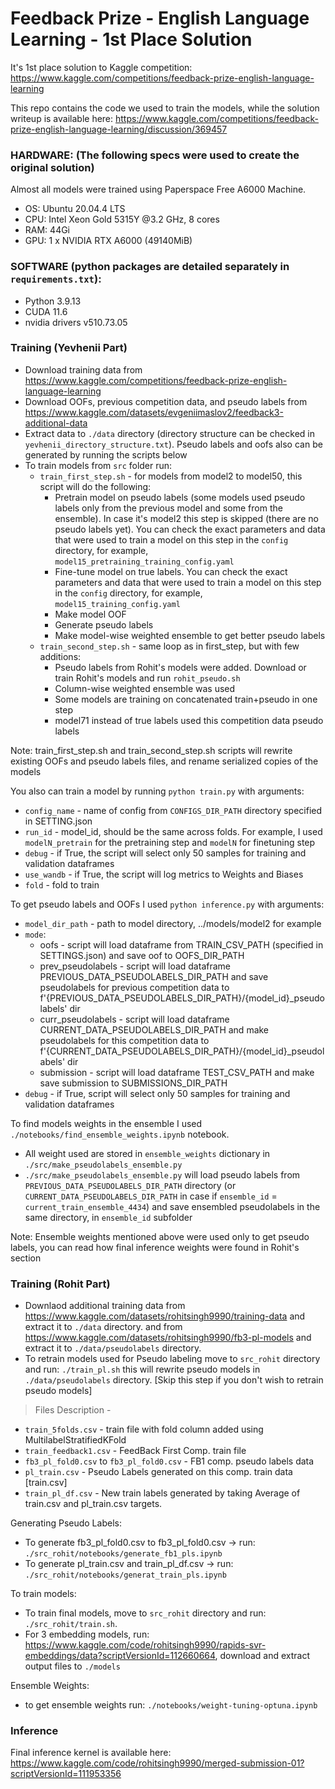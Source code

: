 # Feedback Prize - English Language Learning - 1st Place Solution

It's 1st place solution to Kaggle competition: https://www.kaggle.com/competitions/feedback-prize-english-language-learning

This repo contains the code we used to train the models, while the solution writeup is available here: https://www.kaggle.com/competitions/feedback-prize-english-language-learning/discussion/369457

### HARDWARE: (The following specs were used to create the original solution)

Almost all models were trained using Paperspace Free A6000 Machine.

* OS: Ubuntu 20.04.4 LTS
* CPU: Intel Xeon Gold 5315Y @3.2 GHz, 8 cores
* RAM: 44Gi 
* GPU: 1 x NVIDIA RTX A6000 (49140MiB)


### SOFTWARE (python packages are detailed separately in `requirements.txt`):

* Python 3.9.13
* CUDA 11.6
* nvidia drivers v510.73.05

### Training (Yevhenii Part)

* Download training data from https://www.kaggle.com/competitions/feedback-prize-english-language-learning
* Download OOFs, previous competition data, and pseudo labels from https://www.kaggle.com/datasets/evgeniimaslov2/feedback3-additional-data
* Extract data to `./data` directory (directory structure can be checked in `yevhenii_directory_structure.txt`). Pseudo labels and oofs also can be generated by running the scripts below
* To train models from `src` folder run: 
  * `train_first_step.sh` - for models from model2 to model50, this script will do the following: 
    * Pretrain model on pseudo labels (some models used pseudo labels only from the previous model and some from the ensemble). In case it's model2 this step is skipped (there are no pseudo labels yet). You can check the exact parameters and data that were used to train a model on this step in the `config` directory, for example,  `model15_pretraining_training_config.yaml`
    * Fine-tune model on true labels. You can check the exact parameters and data that were used to train a model on this step in the `config` directory, for example,  `model15_training_config.yaml`
    * Make model OOF
    * Generate pseudo labels
    * Make model-wise weighted ensemble to get better pseudo labels
  * `train_second_step.sh` - same loop as in first_step, but with few additions:
    * Pseudo labels from Rohit's models were added. Download or train Rohit's models and run `rohit_pseudo.sh`
    * Column-wise weighted ensemble was used
    * Some models are training on concatenated train+pseudo in one step
    * model71 instead of true labels used this competition data pseudo labels

Note: train_first_step.sh and train_second_step.sh scripts will rewrite existing OOFs and pseudo labels files, and rename serialized copies of the models

You also can train a model by running `python train.py` with arguments:
* `config_name` - name of config from `CONFIGS_DIR_PATH` directory specified in SETTING.json
* `run_id` - model_id, should be the same across folds. For example, I used `modelN_pretrain` for the pretraining step and `modelN` for finetuning step
* `debug` - if True, the script will select only 50 samples for training and validation dataframes
* `use_wandb` - if True, the script will log metrics to Weights and Biases
* `fold` - fold to train

To get pseudo labels and OOFs I used `python inference.py` with arguments:
* `model_dir_path` - path to model directory, ../models/model2 for example
* `mode`:
  * oofs - script will load dataframe from TRAIN_CSV_PATH (specified in SETTINGS.json) and save oof to OOFS_DIR_PATH
  * prev_pseudolabels - script will load dataframe PREVIOUS_DATA_PSEUDOLABELS_DIR_PATH and save pseudolabels for previous competition data to f'{PREVIOUS_DATA_PSEUDOLABELS_DIR_PATH}/{model_id}_pseudolabels' dir
  * curr_pseudolabels - script will load dataframe CURRENT_DATA_PSEUDOLABELS_DIR_PATH and make pseudolabels for this competition data to f'{CURRENT_DATA_PSEUDOLABELS_DIR_PATH}/{model_id}_pseudolabels' dir
  * submission - script will load dataframe TEST_CSV_PATH and make save submission to SUBMISSIONS_DIR_PATH
* `debug` - if True, script will select only 50 samples for training and validation dataframes

To find models weights in the ensemble I used `./notebooks/find_ensemble_weights.ipynb` notebook.
* All weight used are stored in `ensemble_weights` dictionary in `./src/make_pseudolabels_ensemble.py`
* `./src/make_pseudolabels_ensemble.py` will load pseudo labels from `PREVIOUS_DATA_PSEUDOLABELS_DIR_PATH` directory (or `CURRENT_DATA_PSEUDOLABELS_DIR_PATH` in case if `ensemble_id` = `current_train_ensemble_4434`) and save ensembled pseudolabels in the same directory, in `ensemble_id` subfolder

Note: Ensemble weights mentioned above were used only to get pseudo labels, you can read how final inference weights were found in Rohit's section
 
### Training (Rohit Part)

* Downlaod additional training data from https://www.kaggle.com/datasets/rohitsingh9990/training-data and extract it to `./data` directory. and from https://www.kaggle.com/datasets/rohitsingh9990/fb3-pl-models and extract it to `./data/pseudolabels` directory.
* To retrain models used for Pseudo labeling move to `src_rohit` directory and run: `./train_pl.sh` this will rewrite pseudo models in `./data/pseudolabels` directory. [Skip this step if you don't wish to retrain pseudo models]

> Files Description - 
  * `train_5folds.csv` - train file with fold column added using MultilabelStratifiedKFold
  * `train_feedback1.csv` - FeedBack First Comp. train file
  * `fb3_pl_fold0.csv` to `fb3_pl_fold0.csv` - FB1 comp. pseudo labels data
  * `pl_train.csv` - Pseudo Labels generated on this comp. train data [train.csv]
  * `train_pl_df.csv` - New train labels generated by taking Average of train.csv and pl_train.csv targets.

Generating Pseudo Labels: 
-  To generate fb3_pl_fold0.csv to fb3_pl_fold0.csv -> run: `./src_rohit/notebooks/generate_fb1_pls.ipynb`
-  To generate  pl_train.csv and train_pl_df.csv -> run: `./src_rohit/notebooks/generat_train_pls.ipynb`

To train models: 
* To train final models, move to `src_rohit` directory and run: `./src_rohit/train.sh`. 
* For 3 embedding models, run: https://www.kaggle.com/code/rohitsingh9990/rapids-svr-embeddings/data?scriptVersionId=112660664, download and extract output files to `./models`

Ensemble Weights:
* to get ensemble weights run: `./notebooks/weight-tuning-optuna.ipynb`


### Inference

Final inference kernel is available here: https://www.kaggle.com/code/rohitsingh9990/merged-submission-01?scriptVersionId=111953356

